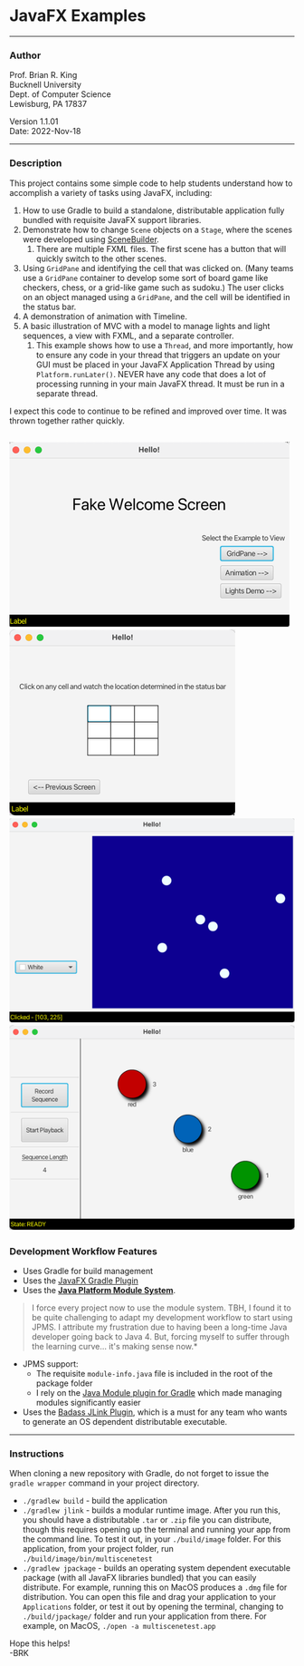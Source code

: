 
# JavaFX Examples

---
### Author
Prof. Brian R. King  
Bucknell University  
Dept. of Computer Science  
Lewisburg, PA 17837

Version 1.1.01  
Date: 2022-Nov-18

---
### Description

This project contains some simple code to help students understand how to accomplish a variety of tasks using JavaFX, including:

1. How to use Gradle to build a standalone, distributable application fully bundled with requisite JavaFX support libraries.
2. Demonstrate how to change `Scene` objects on a `Stage`, where the scenes were developed using [SceneBuilder](https://gluonhq.com/products/scene-builder/).
    1. There are multiple FXML files. The first scene has a button that will quickly switch to the other scenes.  
2. Using `GridPane` and identifying the cell that was clicked on. (Many teams use a `GridPane` container to develop some sort of board game like checkers, chess, or a grid-like game such as sudoku.) The user clicks on an object managed using a `GridPane`, and the cell will be identified in the status bar.
3. A demonstration of animation with Timeline.
4. A basic illustration of MVC with a model to manage lights and light sequences, a view with FXML, and a separate controller. 
   1. This example shows how to use a `Thread`, and more importantly, how to ensure any code in your thread that triggers an update on your GUI must be placed in your JavaFX Application Thread by using `Platform.runLater()`. NEVER have any code that does a lot of processing running in your main JavaFX thread. It must be run in a separate thread.

I expect this code to continue to be refined and improved over time. It was thrown together rather quickly. 

![main.png](main.png)   
![gridview.png](gridview.png)  
![animation.png](animation.png)  
![lights.png](lights.png)  
---
### Development Workflow Features

* Uses Gradle for build management
* Uses the [JavaFX Gradle Plugin](https://github.com/openjfx/javafx-gradle-plugin) 
* Uses the [**Java Platform Module System**](https://www.oracle.com/corporate/features/understanding-java-9-modules.html). 
> I force every project now to use the module system. TBH, I found it to be quite challenging to adapt my development workflow to start using JPMS. I attribute my frustration due to having been a long-time Java developer going back to Java 4. But, forcing myself to suffer through the learning curve... it's making sense now.*
* JPMS support:
  * The requisite `module-info.java` file is included in the root of the package folder
  * I rely on the [Java Module plugin for Gradle](https://github.com/java9-modularity/gradle-modules-plugin) which made managing modules significantly easier
* Uses the [Badass JLink Plugin](https://badass-jlink-plugin.beryx.org/releases/latest/), which is a must for any team who wants to generate an OS dependent distributable executable.

---
### Instructions

When cloning a new repository with Gradle, do not forget to issue the `gradle wrapper` command in your project directory.

* `./gradlew build` - build the application
*  `./gradlew jlink` - builds a modular runtime image. After you run this, you should have a distributable `.tar` or `.zip` file you can distribute, though this requires opening up the terminal and running your app from the command line. To test it out, in your `./build/image` folder. For this application, from your project folder, run `./build/image/bin/multiscenetest`
* `./gradlew jpackage` - builds an operating system dependent executable package (with all JavaFX libraries bundled) that you can easily distribute. For example, running this on MacOS produces a `.dmg` file for distribution. You can open this file and drag your application to your `Applications` folder, or test it out by opening the terminal, changing to `./build/jpackage/` folder and run your application from there. For example, on MacOS, `./open -a multiscenetest.app`

Hope this helps!  
-BRK